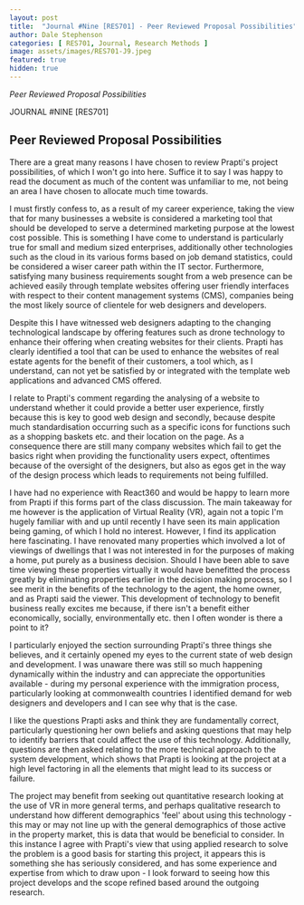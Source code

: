 ```yaml
---
layout: post
title:  "Journal #Nine [RES701] - Peer Reviewed Proposal Possibilities" 
author: Dale Stephenson
categories: [ RES701, Journal, Research Methods ]
image: assets/images/RES701-J9.jpeg
featured: true
hidden: true
---
```

<i>Peer Reviewed Proposal Possibilities</i>

JOURNAL #NINE [RES701]

<h2>Peer Reviewed Proposal Possibilities</h2>

There are a great many reasons I have chosen to review Prapti's project possibilities, of which I won't go into here. Suffice it to say I was happy to read the document as much of the content was unfamiliar to me, not being an area I have chosen to allocate much time towards.

I must firstly confess to, as a result of my career experience, taking the view that for many businesses a website is considered a marketing tool that should be developed to serve a determined marketing purpose at the lowest cost possible. This is something I have come to understand is particularly true for small and medium sized enterprises, additionally other technologies such as the cloud in its various forms based on job demand statistics, could be considered a wiser career path within the IT sector. Furthermore, satisfying many business requirements sought from a web presence can be achieved easily through template websites offering user friendly interfaces with respect to their content management systems (CMS), companies being the most likely source of clientele for web designers and developers.

Despite this I have witnessed web designers adapting to the changing technological landscape by offering features such as drone technology to enhance their offering when creating websites for their clients. Prapti has clearly identified a tool that can be used to enhance the websites of real estate agents for the benefit of their customers, a tool which, as I understand, can not yet be satisfied by or integrated with the template web applications and advanced CMS offered. 

I relate to Prapti's comment regarding the analysing of a website to understand whether it could provide a better user experience, firstly because this is key to good web design and secondly, because despite much standardisation occurring such as a specific icons for functions such as a shopping baskets etc. and their location on the page. As a consequence there are still many company websites which fail to get the basics right when providing the functionality users expect, oftentimes because of the oversight of the designers, but also as egos get in the way of the design process which leads to requirements not being fulfilled.

I have had no experience with React360 and would be happy to learn more from Prapti if this forms part of the class discussion. The main takeaway for me however is the application of Virtual Reality (VR), again not a topic I'm hugely familiar with and up until recently I have seen its main application being gaming, of which I hold no interest. However, I find its application here fascinating. I have renovated many properties which involved a lot of viewings of dwellings that I was not interested in for the purposes of making a home, put purely as a business decision. Should I have been able to save time viewing these properties virtually it would have benefitted the process greatly by eliminating properties earlier in the decision making process, so I see merit in the benefits of the technology to the agent, the home owner, and as Prapti said the viewer. This development of technology to benefit business really excites me because, if there isn't a benefit either economically, socially, environmentally etc. then I often wonder is there a point to it?

I particularly enjoyed the section surrounding Prapti's three things she believes, and it certainly opened my eyes to the current state of web design and development. I was unaware there was still so much happening dynamically within the industry and can appreciate the opportunities available - during my personal experience with the immigration process, particularly looking at commonwealth countries I identified demand for web designers and developers and I can see why that is the case.

I like the questions Prapti asks and think they are fundamentally correct, particularly questioning her own beliefs and asking questions that may help to identify barriers that could affect the use of this technology. Additionally, questions are then asked relating to the more technical approach to the system development, which shows that Prapti is looking at the project at a high level factoring in all the elements that might lead to its success or failure. 

The project may benefit from seeking out quantitative research looking at the use of VR in more general terms, and perhaps qualitative research to understand how different demographics 'feel' about using this technology - this may or may not line up with the general demographics of those active in the property market, this is data that would be beneficial to consider. In this instance I agree with Prapti's view that using applied research to solve the problem is a good basis for starting this project, it appears this is something she has seriously considered, and has some experience and expertise from which to draw upon - I look forward to seeing how this project develops and the scope refined based around the outgoing research. 